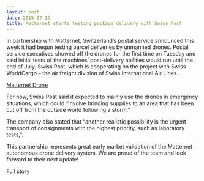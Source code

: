 ```yaml
---
layout: post
date: 2015-07-10
title: Matternet starts testing package delivery with Swiss Post
---
```

In partnership with Matternet, Switzerland’s postal service announced this week it had begun testing parcel deliveries by unmanned drones. Postal service executives showed off the drones for the first time on Tuesday and said initial tests of the machines’ post-delivery abilities would run until the end of July. Swiss Post, which is cooperating on the project with Swiss WorldCargo – the air freight division of Swiss International Air Lines.

<!--break-->

[Matternet Drone](/img/blog/2015-07-10.jpg)

For now, Swiss Post said it expected to mainly use the drones in emergency situations, which could “involve bringing supplies to an area that has been cut off from the outside world following a storm.”

The company also stated that “another realistic possibility is the urgent transport of consignments with the highest priority, such as laboratory tests,”.

This partnership represents great early market validation of the Matternet autonomous drone delivery system. We are proud of the team and look forward to their next update!

[Full story](http://www.theguardian.com/technology/2015/jul/08/swiss-post-begins-testing-postal-delivery-by-unmanned-drone?utm_content=buffer6fda6&utm_medium=social&utm_source=twitter.com&utm_campaign=buffer)